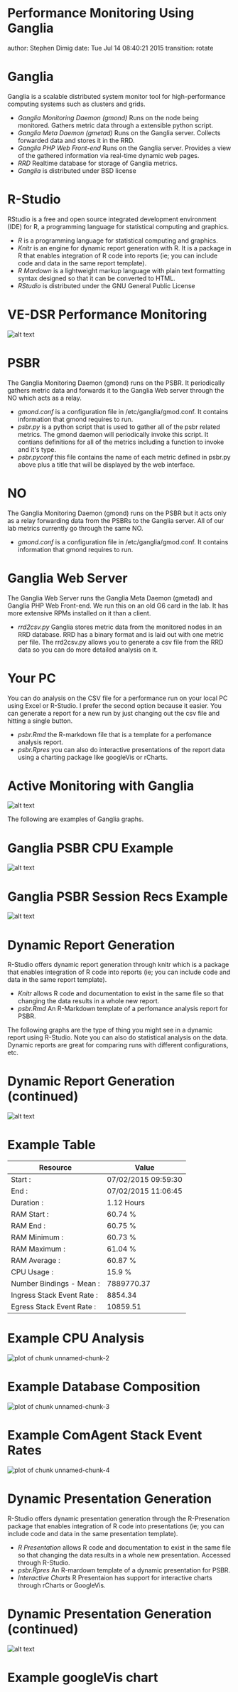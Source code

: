 Performance Monitoring Using Ganglia
========================================================
author: Stephen Dimig
date: Tue Jul 14 08:40:21 2015
transition: rotate



Ganglia 
========================================================
Ganglia is a scalable distributed system monitor tool for high-performance computing systems such as clusters and grids.

- *Ganglia Monitoring Daemon (gmond)* Runs on the node being monitored. Gathers metric data through a extensible python script.
- *Ganglia Meta Daemon (gmetad)* Runs on the Ganglia server. Collects forwarded data and stores it in the RRD.
- *Ganglia PHP Web Front-end* Runs on the Ganglia server. Provides a view of the gathered information via real-time dynamic web pages.
- *RRD* Realtime database for storage of Ganglia metrics.
- *Ganglia* is distributed under BSD license

R-Studio
========================================================
RStudio is a free and open source integrated development environment (IDE) for R, a programming language for statistical computing and graphics.
- *R* is a programming language for statistical computing and graphics. 
- *Knitr*  is an engine for dynamic report generation with R. It is a package in R that enables integration of R code into reports (ie; you can include code and data in the same report template).
- *R Mardown* is a  lightweight markup language with plain text formatting syntax designed so that it can be converted to HTML.
- *RStudio* is distributed under the GNU General Public License

VE-DSR Performance Monitoring 
========================================================

![alt text](system-diagram.gif)

PSBR
========================================================
The Ganglia Monitoring Daemon (gmond) runs on the PSBR. It periodically gathers metric data and forwards it to the Ganglia Web server through the NO which acts as a relay.

- *gmond.conf* is a configuration file in /etc/ganglia/gmod.conf. It contains information that gmond requires to run.
- *psbr.py* is a python script that is used to gather all of the psbr related metrics. The gmond daemon will periodically invoke this script. It contians definitions for all of the metrics including a function to invoke and it's type.
- *psbr.pyconf* this file contains the name of each metric defined in psbr.py above plus a title that will be displayed by the web interface.


NO
========================================================
The Ganglia Monitoring Daemon (gmond) runs on the PSBR but it acts only as a relay forwarding data from the PSBRs to the Ganglia server. All of our lab metrics currently go through the same NO.

- *gmond.conf* is a configuration file in /etc/ganglia/gmod.conf. It contains information that gmond requires to run.


Ganglia Web Server
========================================================
The Ganglia Web Server runs the Ganglia Meta Daemon (gmetad) and Ganglia PHP Web Front-end. We run this on an old G6 card in the lab. It has more extensive RPMs installed on it than a client.

- *rrd2csv.py* Ganglia stores metric data from the monitored nodes in an RRD database. RRD has a binary format and is laid out with one metric per file. The rrd2csv.py allows you to generate a csv file from the RRD data so you can do more detailed analysis on it.


Your PC
========================================================
You can do analysis on the CSV file for a performance run on your local PC using Excel or R-Studio. I prefer the second option because it easier. You can generate a report for a new run by just changing out the csv file and hitting a single button.

- *psbr.Rmd* the R-markdown file that is a template for a perfomance analysis report.
- *psbr.Rpres* you can also do interactive presentations of the report data using a charting package like googleVis or rCharts.


Active Monitoring with Ganglia
========================================================

![alt text](GangliaDataCollection.gif)

The following are examples of Ganglia graphs.

Ganglia PSBR CPU Example
========================================================

![alt text](ganglia_cpu.png)


Ganglia PSBR Session Recs Example
========================================================

![alt text](ganglia_session_recs.png)


Dynamic Report Generation
========================================================
R-Studio offers dynamic report generation through knitr which is a package that enables integration of R code into reports (ie; you can include code and data in the same report template).

- *Knitr* allows R code and documentation to exist in the same file so that changing the data results in a whole new report.
- *psbr.Rmd* An R-Markdown template of a perfomance analysis report for PSBR.

The following graphs are the type of thing you might see in a dynamic report using R-Studio. Note you can also do statistical analysis on the data. Dynamic reports are great for comparing runs with different configurations, etc.

Dynamic Report Generation (continued)
========================================================


![alt text](DynamicReportGeneration.gif)

Example Table
========================================================

| __Resource__  | __Value__  |
| ------------------------- | -------- |
| Start                    :| 07/02/2015 09:59:30 |
| End                      :| 07/02/2015 11:06:45 |
| Duration                 :| 1.12 Hours |
| RAM Start                :| 60.74 % |
| RAM End                  :| 60.75 % |
| RAM Minimum              :| 60.73 % |
| RAM Maximum              :| 61.04 % |
| RAM Average              :| 60.87 % |
| CPU Usage                :| 15.9 % |
| Number Bindings - Mean   :| 7889770.37|
| Ingress Stack Event Rate :| 8854.34 |
| Egress Stack Event Rate  :| 10859.51 |

Example CPU Analysis
========================================================

![plot of chunk unnamed-chunk-2](PerformanceMonitoring-figure/unnamed-chunk-2-1.png) 


Example Database Composition
========================================================

![plot of chunk unnamed-chunk-3](PerformanceMonitoring-figure/unnamed-chunk-3-1.png) 


Example ComAgent Stack Event Rates
========================================================


![plot of chunk unnamed-chunk-4](PerformanceMonitoring-figure/unnamed-chunk-4-1.png) 

Dynamic Presentation Generation
========================================================
R-Studio offers dynamic presentation generation through the R-Presenation package that enables integration of R code into presentations (ie; you can include code and data in the same presentation template).

- *R Presentation* allows R code and documentation to exist in the same file so that changing the data results in a whole new presentation. Accessed through R-Studio.
- *psbr.Rpres* An R-mardown template of a dynamic presentation for PSBR.
- *Interactive Charts* R Presentaion has support for interactive charts through rCharts or GoogleVis.

Dynamic Presentation Generation (continued)
========================================================


![alt text](DynamicPresentationGeneration.gif)


Example googleVis chart
========================================================

<!-- LineChart generated in R 3.1.2 by googleVis 0.5.8 package -->
<!-- Tue Jul 14 08:40:26 2015 -->


<!-- jsHeader -->
<script type="text/javascript">
 
// jsData 
function gvisDataLineChartID17201217f4459 () {
var data = new google.visualization.DataTable();
var datajson =
[
 [
 new Date(2015,6,2,9,59,30),
12.43 
],
[
 new Date(2015,6,2,9,59,45),
12.43 
],
[
 new Date(2015,6,2,10,0,0),
12.43 
],
[
 new Date(2015,6,2,10,0,15),
12.09 
],
[
 new Date(2015,6,2,10,0,30),
11.92 
],
[
 new Date(2015,6,2,10,0,45),
11.92 
],
[
 new Date(2015,6,2,10,1,0),
11.92 
],
[
 new Date(2015,6,2,10,1,15),
12.19333333 
],
[
 new Date(2015,6,2,10,1,30),
12.33 
],
[
 new Date(2015,6,2,10,1,45),
12.33 
],
[
 new Date(2015,6,2,10,2,0),
12.33 
],
[
 new Date(2015,6,2,10,2,15),
12.33 
],
[
 new Date(2015,6,2,10,2,30),
13.92133333 
],
[
 new Date(2015,6,2,10,2,45),
14.5 
],
[
 new Date(2015,6,2,10,3,0),
14.5 
],
[
 new Date(2015,6,2,10,3,15),
14.5 
],
[
 new Date(2015,6,2,10,3,30),
14.07466667 
],
[
 new Date(2015,6,2,10,3,45),
13.92 
],
[
 new Date(2015,6,2,10,4,0),
13.92 
],
[
 new Date(2015,6,2,10,4,15),
13.92 
],
[
 new Date(2015,6,2,10,4,30),
13.92 
],
[
 new Date(2015,6,2,10,4,45),
13.92 
],
[
 new Date(2015,6,2,10,5,0),
13.92 
],
[
 new Date(2015,6,2,10,5,15),
13.92 
],
[
 new Date(2015,6,2,10,5,30),
13.92 
],
[
 new Date(2015,6,2,10,5,45),
13.86866667 
],
[
 new Date(2015,6,2,10,6,0),
13.85 
],
[
 new Date(2015,6,2,10,6,15),
13.85 
],
[
 new Date(2015,6,2,10,6,30),
13.85 
],
[
 new Date(2015,6,2,10,6,45),
13.85 
],
[
 new Date(2015,6,2,10,7,0),
13.608 
],
[
 new Date(2015,6,2,10,7,15),
13.52 
],
[
 new Date(2015,6,2,10,7,30),
13.52 
],
[
 new Date(2015,6,2,10,7,45),
13.52 
],
[
 new Date(2015,6,2,10,8,0),
13.358 
],
[
 new Date(2015,6,2,10,8,15),
13.25 
],
[
 new Date(2015,6,2,10,8,30),
13.25 
],
[
 new Date(2015,6,2,10,8,45),
13.25 
],
[
 new Date(2015,6,2,10,9,0),
13.892 
],
[
 new Date(2015,6,2,10,9,15),
14.32 
],
[
 new Date(2015,6,2,10,9,30),
14.32 
],
[
 new Date(2015,6,2,10,9,45),
14.32 
],
[
 new Date(2015,6,2,10,10,0),
14.32 
],
[
 new Date(2015,6,2,10,10,15),
13.96066667 
],
[
 new Date(2015,6,2,10,10,30),
13.83 
],
[
 new Date(2015,6,2,10,10,45),
13.83 
],
[
 new Date(2015,6,2,10,11,0),
13.83 
],
[
 new Date(2015,6,2,10,11,15),
16.096 
],
[
 new Date(2015,6,2,10,11,30),
16.92 
],
[
 new Date(2015,6,2,10,11,45),
16.92 
],
[
 new Date(2015,6,2,10,12,0),
16.92 
],
[
 new Date(2015,6,2,10,12,15),
16.92 
],
[
 new Date(2015,6,2,10,12,30),
16.99333333 
],
[
 new Date(2015,6,2,10,12,45),
17.02 
],
[
 new Date(2015,6,2,10,13,0),
17.02 
],
[
 new Date(2015,6,2,10,13,15),
17.02 
],
[
 new Date(2015,6,2,10,13,30),
17.02 
],
[
 new Date(2015,6,2,10,13,45),
19.94 
],
[
 new Date(2015,6,2,10,14,0),
21.4 
],
[
 new Date(2015,6,2,10,14,15),
21.4 
],
[
 new Date(2015,6,2,10,14,30),
21.4 
],
[
 new Date(2015,6,2,10,14,45),
20.51266667 
],
[
 new Date(2015,6,2,10,15,0),
20.19 
],
[
 new Date(2015,6,2,10,15,15),
20.19 
],
[
 new Date(2015,6,2,10,15,30),
20.19 
],
[
 new Date(2015,6,2,10,15,45),
20.19 
],
[
 new Date(2015,6,2,10,16,0),
20.238 
],
[
 new Date(2015,6,2,10,16,15),
20.25 
],
[
 new Date(2015,6,2,10,16,30),
20.25 
],
[
 new Date(2015,6,2,10,16,45),
20.25 
],
[
 new Date(2015,6,2,10,17,0),
15.72533333 
],
[
 new Date(2015,6,2,10,17,15),
14.08 
],
[
 new Date(2015,6,2,10,17,30),
14.08 
],
[
 new Date(2015,6,2,10,17,45),
14.08 
],
[
 new Date(2015,6,2,10,18,0),
14.08 
],
[
 new Date(2015,6,2,10,18,15),
14.102 
],
[
 new Date(2015,6,2,10,18,30),
14.11 
],
[
 new Date(2015,6,2,10,18,45),
14.11 
],
[
 new Date(2015,6,2,10,19,0),
14.11 
],
[
 new Date(2015,6,2,10,19,15),
13.92333333 
],
[
 new Date(2015,6,2,10,19,30),
13.83 
],
[
 new Date(2015,6,2,10,19,45),
13.83 
],
[
 new Date(2015,6,2,10,20,0),
13.83 
],
[
 new Date(2015,6,2,10,20,15),
13.73 
],
[
 new Date(2015,6,2,10,20,30),
13.68 
],
[
 new Date(2015,6,2,10,20,45),
13.68 
],
[
 new Date(2015,6,2,10,21,0),
13.68 
],
[
 new Date(2015,6,2,10,21,15),
13.68 
],
[
 new Date(2015,6,2,10,21,30),
14.11333333 
],
[
 new Date(2015,6,2,10,21,45),
14.33 
],
[
 new Date(2015,6,2,10,22,0),
14.33 
],
[
 new Date(2015,6,2,10,22,15),
14.33 
],
[
 new Date(2015,6,2,10,22,30),
13.72866667 
],
[
 new Date(2015,6,2,10,22,45),
13.51 
],
[
 new Date(2015,6,2,10,23,0),
13.51 
],
[
 new Date(2015,6,2,10,23,15),
13.51 
],
[
 new Date(2015,6,2,10,23,30),
13.51 
],
[
 new Date(2015,6,2,10,23,45),
13.672 
],
[
 new Date(2015,6,2,10,24,0),
13.78 
],
[
 new Date(2015,6,2,10,24,15),
13.78 
],
[
 new Date(2015,6,2,10,24,30),
13.78 
],
[
 new Date(2015,6,2,10,24,45),
13.81333333 
],
[
 new Date(2015,6,2,10,25,0),
13.83 
],
[
 new Date(2015,6,2,10,25,15),
13.83 
],
[
 new Date(2015,6,2,10,25,30),
13.83 
],
[
 new Date(2015,6,2,10,25,45),
13.83 
],
[
 new Date(2015,6,2,10,26,0),
13.776 
],
[
 new Date(2015,6,2,10,26,15),
13.74 
],
[
 new Date(2015,6,2,10,26,30),
13.74 
],
[
 new Date(2015,6,2,10,26,45),
13.74 
],
[
 new Date(2015,6,2,10,27,0),
13.656 
],
[
 new Date(2015,6,2,10,27,15),
13.6 
],
[
 new Date(2015,6,2,10,27,30),
13.6 
],
[
 new Date(2015,6,2,10,27,45),
13.6 
],
[
 new Date(2015,6,2,10,28,0),
13.6 
],
[
 new Date(2015,6,2,10,28,15),
18.538 
],
[
 new Date(2015,6,2,10,28,30),
21.83 
],
[
 new Date(2015,6,2,10,28,45),
21.83 
],
[
 new Date(2015,6,2,10,29,0),
21.83 
],
[
 new Date(2015,6,2,10,29,15),
20.942 
],
[
 new Date(2015,6,2,10,29,30),
20.35 
],
[
 new Date(2015,6,2,10,29,45),
20.35 
],
[
 new Date(2015,6,2,10,30,0),
20.35 
],
[
 new Date(2015,6,2,10,30,15),
20.35 
],
[
 new Date(2015,6,2,10,30,30),
20.26466667 
],
[
 new Date(2015,6,2,10,30,45),
20.19 
],
[
 new Date(2015,6,2,10,31,0),
20.19 
],
[
 new Date(2015,6,2,10,31,15),
20.19 
],
[
 new Date(2015,6,2,10,31,30),
19.896 
],
[
 new Date(2015,6,2,10,31,45),
19.56 
],
[
 new Date(2015,6,2,10,32,0),
19.56 
],
[
 new Date(2015,6,2,10,32,15),
19.56 
],
[
 new Date(2015,6,2,10,32,30),
19.56 
],
[
 new Date(2015,6,2,10,32,45),
23.592 
],
[
 new Date(2015,6,2,10,33,0),
27.12 
],
[
 new Date(2015,6,2,10,33,15),
27.12 
],
[
 new Date(2015,6,2,10,33,30),
27.12 
],
[
 new Date(2015,6,2,10,33,45),
20.73133333 
],
[
 new Date(2015,6,2,10,34,0),
13.43 
],
[
 new Date(2015,6,2,10,34,15),
13.43 
],
[
 new Date(2015,6,2,10,34,30),
13.43 
],
[
 new Date(2015,6,2,10,34,45),
13.43 
],
[
 new Date(2015,6,2,10,35,0),
13.69133333 
],
[
 new Date(2015,6,2,10,35,15),
13.99 
],
[
 new Date(2015,6,2,10,35,30),
13.99 
],
[
 new Date(2015,6,2,10,35,45),
13.99 
],
[
 new Date(2015,6,2,10,36,0),
13.962 
],
[
 new Date(2015,6,2,10,36,15),
13.92 
],
[
 new Date(2015,6,2,10,36,30),
13.92 
],
[
 new Date(2015,6,2,10,36,45),
13.92 
],
[
 new Date(2015,6,2,10,37,0),
14.00666667 
],
[
 new Date(2015,6,2,10,37,15),
14.18 
],
[
 new Date(2015,6,2,10,37,30),
14.18 
],
[
 new Date(2015,6,2,10,37,45),
14.18 
],
[
 new Date(2015,6,2,10,38,0),
14.18 
],
[
 new Date(2015,6,2,10,38,15),
14.188 
],
[
 new Date(2015,6,2,10,38,30),
14.2 
],
[
 new Date(2015,6,2,10,38,45),
14.2 
],
[
 new Date(2015,6,2,10,39,0),
14.2 
],
[
 new Date(2015,6,2,10,39,15),
14.19 
],
[
 new Date(2015,6,2,10,39,30),
14.17 
],
[
 new Date(2015,6,2,10,39,45),
14.17 
],
[
 new Date(2015,6,2,10,40,0),
14.17 
],
[
 new Date(2015,6,2,10,40,15),
14.17 
],
[
 new Date(2015,6,2,10,40,30),
14.442 
],
[
 new Date(2015,6,2,10,40,45),
14.85 
],
[
 new Date(2015,6,2,10,41,0),
14.85 
],
[
 new Date(2015,6,2,10,41,15),
14.85 
],
[
 new Date(2015,6,2,10,41,30),
14.54 
],
[
 new Date(2015,6,2,10,41,45),
13.92 
],
[
 new Date(2015,6,2,10,42,0),
13.92 
],
[
 new Date(2015,6,2,10,42,15),
13.92 
],
[
 new Date(2015,6,2,10,42,30),
13.95666667 
],
[
 new Date(2015,6,2,10,42,45),
14.03 
],
[
 new Date(2015,6,2,10,43,0),
14.03 
],
[
 new Date(2015,6,2,10,43,15),
14.03 
],
[
 new Date(2015,6,2,10,43,30),
14.03 
],
[
 new Date(2015,6,2,10,43,45),
16.894 
],
[
 new Date(2015,6,2,10,44,0),
24.77 
],
[
 new Date(2015,6,2,10,44,15),
24.77 
],
[
 new Date(2015,6,2,10,44,30),
24.77 
],
[
 new Date(2015,6,2,10,44,45),
24.77 
],
[
 new Date(2015,6,2,10,45,0),
24.02 
],
[
 new Date(2015,6,2,10,45,15),
21.02 
],
[
 new Date(2015,6,2,10,45,30),
21.02 
],
[
 new Date(2015,6,2,10,45,45),
21.02 
],
[
 new Date(2015,6,2,10,46,0),
21.02 
],
[
 new Date(2015,6,2,10,46,15),
21.02 
],
[
 new Date(2015,6,2,10,46,30),
21.02 
],
[
 new Date(2015,6,2,10,46,45),
21.02 
],
[
 new Date(2015,6,2,10,47,0),
21.02 
],
[
 new Date(2015,6,2,10,47,15),
20.876 
],
[
 new Date(2015,6,2,10,47,30),
19.94 
],
[
 new Date(2015,6,2,10,47,45),
19.94 
],
[
 new Date(2015,6,2,10,48,0),
19.94 
],
[
 new Date(2015,6,2,10,48,15),
19.98133333 
],
[
 new Date(2015,6,2,10,48,30),
20.56 
],
[
 new Date(2015,6,2,10,48,45),
20.56 
],
[
 new Date(2015,6,2,10,49,0),
20.56 
],
[
 new Date(2015,6,2,10,49,15),
20.56 
],
[
 new Date(2015,6,2,10,49,30),
20.13466667 
],
[
 new Date(2015,6,2,10,49,45),
14.18 
],
[
 new Date(2015,6,2,10,50,0),
14.18 
],
[
 new Date(2015,6,2,10,50,15),
14.18 
],
[
 new Date(2015,6,2,10,50,30),
14.164 
],
[
 new Date(2015,6,2,10,50,45),
14.1 
],
[
 new Date(2015,6,2,10,51,0),
14.1 
],
[
 new Date(2015,6,2,10,51,15),
14.1 
],
[
 new Date(2015,6,2,10,51,30),
14.1 
],
[
 new Date(2015,6,2,10,51,45),
13.978 
],
[
 new Date(2015,6,2,10,52,0),
13.49 
],
[
 new Date(2015,6,2,10,52,15),
13.49 
],
[
 new Date(2015,6,2,10,52,30),
13.49 
],
[
 new Date(2015,6,2,10,52,45),
13.678 
],
[
 new Date(2015,6,2,10,53,0),
14.43 
],
[
 new Date(2015,6,2,10,53,15),
14.43 
],
[
 new Date(2015,6,2,10,53,30),
14.43 
],
[
 new Date(2015,6,2,10,53,45),
14.43 
],
[
 new Date(2015,6,2,10,54,0),
13.828 
],
[
 new Date(2015,6,2,10,54,15),
11.42 
],
[
 new Date(2015,6,2,10,54,30),
11.42 
],
[
 new Date(2015,6,2,10,54,45),
11.42 
],
[
 new Date(2015,6,2,10,55,0),
12.02533333 
],
[
 new Date(2015,6,2,10,55,15),
13.69 
],
[
 new Date(2015,6,2,10,55,30),
13.69 
],
[
 new Date(2015,6,2,10,55,45),
13.69 
],
[
 new Date(2015,6,2,10,56,0),
13.69 
],
[
 new Date(2015,6,2,10,56,15),
13.62666667 
],
[
 new Date(2015,6,2,10,56,30),
13.5 
],
[
 new Date(2015,6,2,10,56,45),
13.5 
],
[
 new Date(2015,6,2,10,57,0),
13.5 
],
[
 new Date(2015,6,2,10,57,15),
13.5 
],
[
 new Date(2015,6,2,10,57,30),
13.5 
],
[
 new Date(2015,6,2,10,57,45),
13.5 
],
[
 new Date(2015,6,2,10,58,0),
13.5 
],
[
 new Date(2015,6,2,10,58,15),
13.58666667 
],
[
 new Date(2015,6,2,10,58,30),
13.76 
],
[
 new Date(2015,6,2,10,58,45),
13.76 
],
[
 new Date(2015,6,2,10,59,0),
13.76 
],
[
 new Date(2015,6,2,10,59,15),
13.76 
],
[
 new Date(2015,6,2,10,59,30),
16.80333333 
],
[
 new Date(2015,6,2,10,59,45),
22.89 
],
[
 new Date(2015,6,2,11,0,0),
22.89 
],
[
 new Date(2015,6,2,11,0,15),
22.89 
],
[
 new Date(2015,6,2,11,0,30),
22.89 
],
[
 new Date(2015,6,2,11,0,45),
22.23333333 
],
[
 new Date(2015,6,2,11,1,0),
20.92 
],
[
 new Date(2015,6,2,11,1,15),
20.92 
],
[
 new Date(2015,6,2,11,1,30),
20.92 
],
[
 new Date(2015,6,2,11,1,45),
20.64666667 
],
[
 new Date(2015,6,2,11,2,0),
20.1 
],
[
 new Date(2015,6,2,11,2,15),
20.1 
],
[
 new Date(2015,6,2,11,2,30),
20.1 
],
[
 new Date(2015,6,2,11,2,45),
20.1 
],
[
 new Date(2015,6,2,11,3,0),
20.17 
],
[
 new Date(2015,6,2,11,3,15),
20.31 
],
[
 new Date(2015,6,2,11,3,30),
20.31 
],
[
 new Date(2015,6,2,11,3,45),
20.31 
],
[
 new Date(2015,6,2,11,4,0),
16.09666667 
],
[
 new Date(2015,6,2,11,4,15),
7.67 
],
[
 new Date(2015,6,2,11,4,30),
7.67 
],
[
 new Date(2015,6,2,11,4,45),
7.67 
],
[
 new Date(2015,6,2,11,5,0),
7.67 
],
[
 new Date(2015,6,2,11,5,15),
10.708 
],
[
 new Date(2015,6,2,11,5,30),
14.18 
],
[
 new Date(2015,6,2,11,5,45),
14.18 
],
[
 new Date(2015,6,2,11,6,0),
14.18 
],
[
 new Date(2015,6,2,11,6,15),
14.40866667 
],
[
 new Date(2015,6,2,11,6,30),
14.67 
],
[
 new Date(2015,6,2,11,6,45),
14.67 
] 
];
data.addColumn('datetime','Date');
data.addColumn('number','Cpu');
data.addRows(datajson);
return(data);
}
 
// jsDrawChart
function drawChartLineChartID17201217f4459() {
var data = gvisDataLineChartID17201217f4459();
var options = {};
options["allowHtml"] = true;
options["height"] =    500;
options["width"] =    800;

    var chart = new google.visualization.LineChart(
    document.getElementById('LineChartID17201217f4459')
    );
    chart.draw(data,options);
    

}
  
 
// jsDisplayChart
(function() {
var pkgs = window.__gvisPackages = window.__gvisPackages || [];
var callbacks = window.__gvisCallbacks = window.__gvisCallbacks || [];
var chartid = "corechart";
  
// Manually see if chartid is in pkgs (not all browsers support Array.indexOf)
var i, newPackage = true;
for (i = 0; newPackage && i < pkgs.length; i++) {
if (pkgs[i] === chartid)
newPackage = false;
}
if (newPackage)
  pkgs.push(chartid);
  
// Add the drawChart function to the global list of callbacks
callbacks.push(drawChartLineChartID17201217f4459);
})();
function displayChartLineChartID17201217f4459() {
  var pkgs = window.__gvisPackages = window.__gvisPackages || [];
  var callbacks = window.__gvisCallbacks = window.__gvisCallbacks || [];
  window.clearTimeout(window.__gvisLoad);
  // The timeout is set to 100 because otherwise the container div we are
  // targeting might not be part of the document yet
  window.__gvisLoad = setTimeout(function() {
  var pkgCount = pkgs.length;
  google.load("visualization", "1", { packages:pkgs, callback: function() {
  if (pkgCount != pkgs.length) {
  // Race condition where another setTimeout call snuck in after us; if
  // that call added a package, we must not shift its callback
  return;
}
while (callbacks.length > 0)
callbacks.shift()();
} });
}, 100);
}
 
// jsFooter
</script>
 
<!-- jsChart -->  
<script type="text/javascript" src="https://www.google.com/jsapi?callback=displayChartLineChartID17201217f4459"></script>
 
<!-- divChart -->
  
<div id="LineChartID17201217f4459" 
  style="width: 800; height: 500;">
</div>


Example googleVis bar chart
========================================================
<!-- BarChart generated in R 3.1.2 by googleVis 0.5.8 package -->
<!-- Tue Jul 14 08:40:26 2015 -->


<!-- jsHeader -->
<script type="text/javascript">
 
// jsData 
function gvisDataBarChartID1720115197a87 () {
var data = new google.visualization.DataTable();
var datajson =
[
 [
 "ImsiApnAnchor",
7888134.16 
],
[
 "MsisdnAlt",
7888134.16 
],
[
 "MsisdnApnAlt",
7593975.93 
],
[
 "Ipv6AltV2",
7534017.817 
] 
];
data.addColumn('string','Type');
data.addColumn('number','Value');
data.addRows(datajson);
return(data);
}
 
// jsDrawChart
function drawChartBarChartID1720115197a87() {
var data = gvisDataBarChartID1720115197a87();
var options = {};
options["allowHtml"] = true;
options["height"] =    500;
options["width"] =    800;

    var chart = new google.visualization.BarChart(
    document.getElementById('BarChartID1720115197a87')
    );
    chart.draw(data,options);
    

}
  
 
// jsDisplayChart
(function() {
var pkgs = window.__gvisPackages = window.__gvisPackages || [];
var callbacks = window.__gvisCallbacks = window.__gvisCallbacks || [];
var chartid = "corechart";
  
// Manually see if chartid is in pkgs (not all browsers support Array.indexOf)
var i, newPackage = true;
for (i = 0; newPackage && i < pkgs.length; i++) {
if (pkgs[i] === chartid)
newPackage = false;
}
if (newPackage)
  pkgs.push(chartid);
  
// Add the drawChart function to the global list of callbacks
callbacks.push(drawChartBarChartID1720115197a87);
})();
function displayChartBarChartID1720115197a87() {
  var pkgs = window.__gvisPackages = window.__gvisPackages || [];
  var callbacks = window.__gvisCallbacks = window.__gvisCallbacks || [];
  window.clearTimeout(window.__gvisLoad);
  // The timeout is set to 100 because otherwise the container div we are
  // targeting might not be part of the document yet
  window.__gvisLoad = setTimeout(function() {
  var pkgCount = pkgs.length;
  google.load("visualization", "1", { packages:pkgs, callback: function() {
  if (pkgCount != pkgs.length) {
  // Race condition where another setTimeout call snuck in after us; if
  // that call added a package, we must not shift its callback
  return;
}
while (callbacks.length > 0)
callbacks.shift()();
} });
}, 100);
}
 
// jsFooter
</script>
 
<!-- jsChart -->  
<script type="text/javascript" src="https://www.google.com/jsapi?callback=displayChartBarChartID1720115197a87"></script>
 
<!-- divChart -->
  
<div id="BarChartID1720115197a87" 
  style="width: 800; height: 500;">
</div>

Example googleVis pie chart
========================================================
<!-- PieChart generated in R 3.1.2 by googleVis 0.5.8 package -->
<!-- Tue Jul 14 08:40:26 2015 -->


<!-- jsHeader -->
<script type="text/javascript">
 
// jsData 
function gvisDataPieChartID1720125f6eb8 () {
var data = new google.visualization.DataTable();
var datajson =
[
 [
 "ImsiApnAnchor",
7888134.16 
],
[
 "MsisdnAlt",
7888134.16 
],
[
 "MsisdnApnAlt",
7593975.93 
],
[
 "Ipv6AltV2",
7534017.817 
] 
];
data.addColumn('string','Type');
data.addColumn('number','Value');
data.addRows(datajson);
return(data);
}
 
// jsDrawChart
function drawChartPieChartID1720125f6eb8() {
var data = gvisDataPieChartID1720125f6eb8();
var options = {};
options["allowHtml"] = true;
options["height"] =    500;
options["width"] =    800;

    var chart = new google.visualization.PieChart(
    document.getElementById('PieChartID1720125f6eb8')
    );
    chart.draw(data,options);
    

}
  
 
// jsDisplayChart
(function() {
var pkgs = window.__gvisPackages = window.__gvisPackages || [];
var callbacks = window.__gvisCallbacks = window.__gvisCallbacks || [];
var chartid = "corechart";
  
// Manually see if chartid is in pkgs (not all browsers support Array.indexOf)
var i, newPackage = true;
for (i = 0; newPackage && i < pkgs.length; i++) {
if (pkgs[i] === chartid)
newPackage = false;
}
if (newPackage)
  pkgs.push(chartid);
  
// Add the drawChart function to the global list of callbacks
callbacks.push(drawChartPieChartID1720125f6eb8);
})();
function displayChartPieChartID1720125f6eb8() {
  var pkgs = window.__gvisPackages = window.__gvisPackages || [];
  var callbacks = window.__gvisCallbacks = window.__gvisCallbacks || [];
  window.clearTimeout(window.__gvisLoad);
  // The timeout is set to 100 because otherwise the container div we are
  // targeting might not be part of the document yet
  window.__gvisLoad = setTimeout(function() {
  var pkgCount = pkgs.length;
  google.load("visualization", "1", { packages:pkgs, callback: function() {
  if (pkgCount != pkgs.length) {
  // Race condition where another setTimeout call snuck in after us; if
  // that call added a package, we must not shift its callback
  return;
}
while (callbacks.length > 0)
callbacks.shift()();
} });
}, 100);
}
 
// jsFooter
</script>
 
<!-- jsChart -->  
<script type="text/javascript" src="https://www.google.com/jsapi?callback=displayChartPieChartID1720125f6eb8"></script>
 
<!-- divChart -->
  
<div id="PieChartID1720125f6eb8" 
  style="width: 800; height: 500;">
</div>

Client Installation
========================================================

- You can find a gzip file with a client insallation at ~dimig/Public/ganglia.
- Scp the gzip file to the target machine
- Uncompress the archive: gunzip ganglia.rpms.tar.gz
- Untar the archive file: tar xvf ganglia.rpms.tar
- This will create an rpms driectory that will include all of the required ganglia rpms plus some important files.
- Run the install.sh script: install.sh
- This will install all of the rpms, copy the files to where they need to be, and retart the gmond and httpd servers.
- All metric data will be forwarded to the Ganglia server at http://100.64.149.71/ganglia. 
